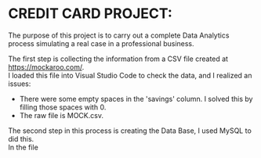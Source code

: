# CREDIT CARD PROJECT:
The purpose of this project is to carry out a complete Data Analytics process simulating a real case in a professional business.  

The first step is collecting the information from a CSV file created at https://mockaroo.com/.  
I loaded this file into Visual Studio Code to check the data, and I realized an issues:  
  * There were some empty spaces in the 'savings' column. I solved this by filling those spaces with 0.
  * The raw file is MOCK.csv.

The second step in this process is creating the Data Base, I used MySQL to did this.  
In the file 
